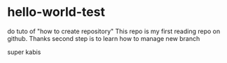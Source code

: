 # hello-world-test
do tuto of "how to create repository"
This repo is my first reading repo on github.
Thanks
second step is to learn how to manage new branch


super kabis
